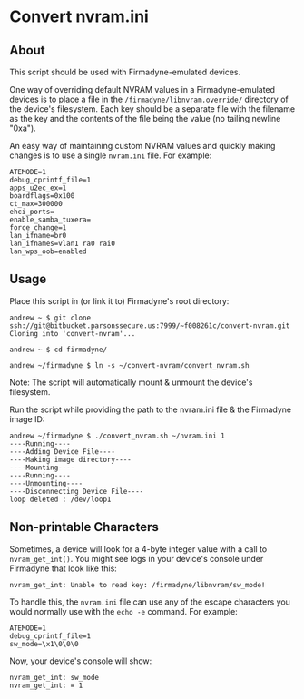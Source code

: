 # Convert nvram.ini

## About

This script should be used with Firmadyne-emulated devices.

One way of overriding default NVRAM values in a Firmadyne-emulated devices is to place a file in the `/firmadyne/libnvram.override/` directory of the device's filesystem. Each key should be a separate file with the filename as the key and the contents of the file being the value (no tailing newline "0xa").

An easy way of maintaining custom NVRAM values and quickly making changes is to use a single `nvram.ini` file. For example:

```
ATEMODE=1
debug_cprintf_file=1
apps_u2ec_ex=1
boardflags=0x100
ct_max=300000
ehci_ports=
enable_samba_tuxera=
force_change=1
lan_ifname=br0
lan_ifnames=vlan1 ra0 rai0
lan_wps_oob=enabled
```

## Usage

Place this script in (or link it to) Firmadyne's root directory:
```
andrew ~ $ git clone ssh://git@bitbucket.parsonssecure.us:7999/~f008261c/convert-nvram.git
Cloning into 'convert-nvram'...

andrew ~ $ cd firmadyne/

andrew ~/firmadyne $ ln -s ~/convert-nvram/convert_nvram.sh
```

Note: The script will automatically mount & unmount the device's filesystem.

Run the script while providing the path to the nvram.ini file & the Firmadyne image ID:
```
andrew ~/firmadyne $ ./convert_nvram.sh ~/nvram.ini 1
----Running----
----Adding Device File----
----Making image directory----
----Mounting----
----Running----
----Unmounting----
----Disconnecting Device File----
loop deleted : /dev/loop1
```

## Non-printable Characters

Sometimes, a device will look for a 4-byte integer value with a call to `nvram_get_int()`. You might see logs in your device's console under Firmadyne that look like this:
```
nvram_get_int: Unable to read key: /firmadyne/libnvram/sw_mode!
```

To handle this, the `nvram.ini` file can use any of the escape characters you would normally use with the `echo -e` command. For example:
```
ATEMODE=1
debug_cprintf_file=1
sw_mode=\x1\0\0\0
```

Now, your device's console will show:
```
nvram_get_int: sw_mode
nvram_get_int: = 1
```